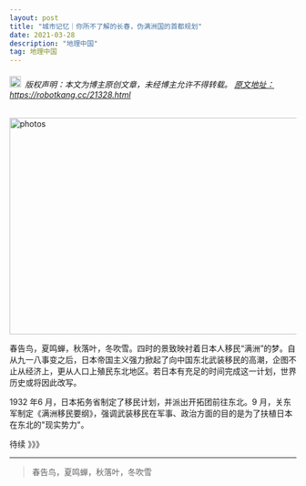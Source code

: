 ```yaml
---
layout: post
title: "城市记忆｜你所不了解的长春，伪满洲国的首都规划"
date: 2021-03-28 
description: "地理中国"
tag: 地理中国
---   
```


<h6><img src="https://robotkang-1257995526.cos.ap-chengdu.myqcloud.com/icon/copyright.png" alt="copyright" style="display:inline;margin-bottom: -5px;" width="20" height="20"> 版权声明：本文为博主原创文章，未经博主允许不得转载。
<a target="_blank" href="https://robotkang.cc/21328.html">原文地址：https://robotkang.cc/21328.html </a>
</h6>    

<img src="https://robotkang-1257995526.cos.ap-chengdu.myqcloud.com/posts/20200110/yuque01.jpg" width="948" height="380" alt="photos"/>                     

 
春告鸟，夏鸣蝉，秋落叶，冬吹雪。四时的景致映衬着日本人移民“满洲”的梦。自从九一八事变之后，日本帝国主义强力掀起了向中国东北武装移民的高潮，企图不止从经济上，更从人口上殖民东北地区。若日本有充足的时间完成这一计划，世界历史或将因此改写。              

1932 年6 月，日本拓务省制定了移民计划，并派出开拓团前往东北。9 月，关东军制定《满洲移民要纲》，强调武装移民在军事、政治方面的目的是为了扶植日本在东北的"现实势力"。                  

待续 》》》          

----------
>  春告鸟，夏鸣蝉，秋落叶，冬吹雪
